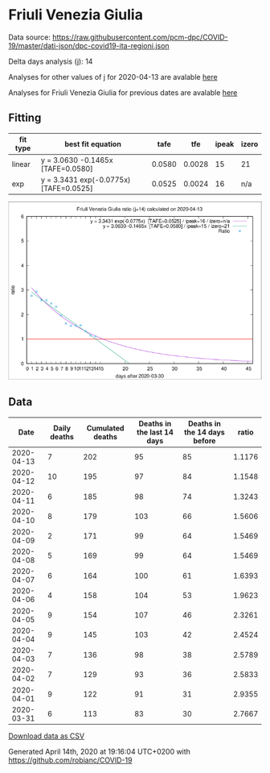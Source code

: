 # Friuli Venezia Giulia

Data source: https://raw.githubusercontent.com/pcm-dpc/COVID-19/master/dati-json/dpc-covid19-ita-regioni.json

Delta days analysis (j): 14

Analyses for other values of j for 2020-04-13 are avalable [here](../2020-04-13/README.md)

Analyses for Friuli Venezia Giulia for previous dates are avalable [here](../README.md)

## Fitting 
|fit type|best fit equation|tafe|tfe|ipeak|izero|
|-------|-----|--------|------|---|---|
|linear|y = 3.0630 -0.1465x  [TAFE=0.0580]|0.0580|0.0028|15|21|
|exp|y = 3.3431 exp(-0.0775x)  [TAFE=0.0525]|0.0525|0.0024|16|n/a|

![Plot](COVID-19_friuli_venezia_giulia_j14_2020-04-13.png)

## Data
|Date|Daily deaths|Cumulated deaths|Deaths in the last 14 days|Deaths in the 14 days before|ratio|
|----|----------|-----------|-------|--------------------|-----|
|2020-04-13|7|202|95|85|1.1176|
|2020-04-12|10|195|97|84|1.1548|
|2020-04-11|6|185|98|74|1.3243|
|2020-04-10|8|179|103|66|1.5606|
|2020-04-09|2|171|99|64|1.5469|
|2020-04-08|5|169|99|64|1.5469|
|2020-04-07|6|164|100|61|1.6393|
|2020-04-06|4|158|104|53|1.9623|
|2020-04-05|9|154|107|46|2.3261|
|2020-04-04|9|145|103|42|2.4524|
|2020-04-03|7|136|98|38|2.5789|
|2020-04-02|7|129|93|36|2.5833|
|2020-04-01|9|122|91|31|2.9355|
|2020-03-31|6|113|83|30|2.7667|

[Download data as CSV](COVID-19_friuli_venezia_giulia_j14_2020-04-13.csv)

Generated April 14th, 2020 at 19:16:04 UTC+0200 with https://github.com/robianc/COVID-19
